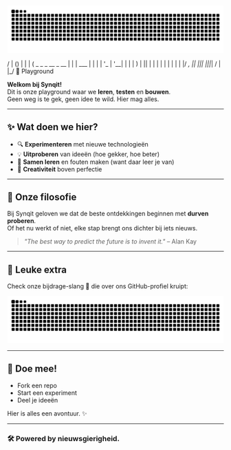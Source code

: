 ![Snake dark](https://raw.githubusercontent.com/synqit/synqit/output/github-contribution-grid-snake-dark.svg#gh-dark-mode-only)

/ | () | |
| ( _ _ _ __ _ __ | | |
___ | | | | '_ | '__| | | |
) | || | | | | | | | | |
|/ _, || ||| |||_|
/ |
|_/ 🚀 Playground

**Welkom bij Synqit!**  
Dit is onze playground waar we **leren**, **testen** en **bouwen**.  
Geen weg is te gek, geen idee te wild. Hier mag alles.  

---

## ✨ Wat doen we hier?

- 🔍 **Experimenteren** met nieuwe technologieën  
- 💡 **Uitproberen** van ideeën (hoe gekker, hoe beter)  
- 🧩 **Samen leren** en fouten maken (want daar leer je van)  
- 🎨 **Creativiteit** boven perfectie  

---

## 🌱 Onze filosofie
Bij Synqit geloven we dat de beste ontdekkingen beginnen met **durven proberen**.  
Of het nu werkt of niet, elke stap brengt ons dichter bij iets nieuws.  

> *"The best way to predict the future is to invent it."* – Alan Kay

---

## 🐍 Leuke extra
Check onze bijdrage-slang 🐍 die over ons GitHub-profiel kruipt:  

![Snake dark](https://raw.githubusercontent.com/synqit/synqit/output/github-contribution-grid-snake-dark.svg#gh-dark-mode-only)

---

## 🤝 Doe mee!
- Fork een repo  
- Start een experiment  
- Deel je ideeën  

Hier is alles een avontuur. ✨

---

### 🛠️ Powered by nieuwsgierigheid. 

